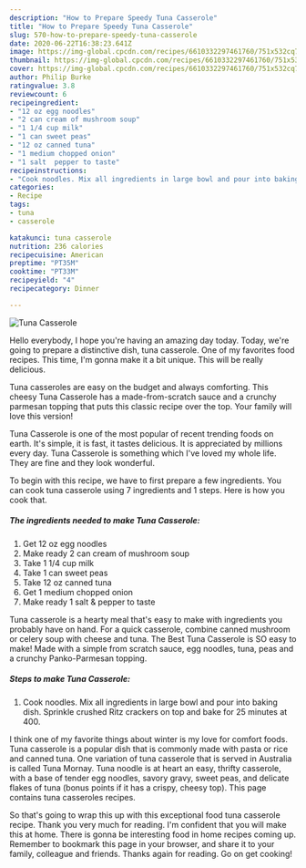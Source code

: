 ```yaml
---
description: "How to Prepare Speedy Tuna Casserole"
title: "How to Prepare Speedy Tuna Casserole"
slug: 570-how-to-prepare-speedy-tuna-casserole
date: 2020-06-22T16:38:23.641Z
image: https://img-global.cpcdn.com/recipes/6610332297461760/751x532cq70/tuna-casserole-recipe-main-photo.jpg
thumbnail: https://img-global.cpcdn.com/recipes/6610332297461760/751x532cq70/tuna-casserole-recipe-main-photo.jpg
cover: https://img-global.cpcdn.com/recipes/6610332297461760/751x532cq70/tuna-casserole-recipe-main-photo.jpg
author: Philip Burke
ratingvalue: 3.8
reviewcount: 6
recipeingredient:
- "12 oz egg noodles"
- "2 can cream of mushroom soup"
- "1 1/4 cup milk"
- "1 can sweet peas"
- "12 oz canned tuna"
- "1 medium chopped onion"
- "1 salt  pepper to taste"
recipeinstructions:
- "Cook noodles. Mix all ingredients in large bowl and pour into baking dish. Sprinkle crushed Ritz crackers on top and bake for 25 minutes at 400."
categories:
- Recipe
tags:
- tuna
- casserole

katakunci: tuna casserole 
nutrition: 236 calories
recipecuisine: American
preptime: "PT35M"
cooktime: "PT33M"
recipeyield: "4"
recipecategory: Dinner

---
```



![Tuna Casserole](https://img-global.cpcdn.com/recipes/6610332297461760/751x532cq70/tuna-casserole-recipe-main-photo.jpg)

Hello everybody, I hope you're having an amazing day today. Today, we're going to prepare a distinctive dish, tuna casserole. One of my favorites food recipes. This time, I'm gonna make it a bit unique. This will be really delicious.

Tuna casseroles are easy on the budget and always comforting. This cheesy Tuna Casserole has a made-from-scratch sauce and a crunchy parmesan topping that puts this classic recipe over the top. Your family will love this version!

Tuna Casserole is one of the most popular of recent trending foods on earth. It's simple, it is fast, it tastes delicious. It is appreciated by millions every day. Tuna Casserole is something which I've loved my whole life. They are fine and they look wonderful.


To begin with this recipe, we have to first prepare a few ingredients. You can cook tuna casserole using 7 ingredients and 1 steps. Here is how you cook that.

<!--inarticleads1-->

##### The ingredients needed to make Tuna Casserole:

1. Get 12 oz egg noodles
1. Make ready 2 can cream of mushroom soup
1. Take 1 1/4 cup milk
1. Take 1 can sweet peas
1. Take 12 oz canned tuna
1. Get 1 medium chopped onion
1. Make ready 1 salt &amp; pepper to taste


Tuna casserole is a hearty meal that&#39;s easy to make with ingredients you probably have on hand. For a quick casserole, combine canned mushroom or celery soup with cheese and tuna. The Best Tuna Casserole is SO easy to make! Made with a simple from scratch sauce, egg noodles, tuna, peas and a crunchy Panko-Parmesan topping. 

<!--inarticleads2-->

##### Steps to make Tuna Casserole:

1. Cook noodles. Mix all ingredients in large bowl and pour into baking dish. Sprinkle crushed Ritz crackers on top and bake for 25 minutes at 400.


I think one of my favorite things about winter is my love for comfort foods. Tuna casserole is a popular dish that is commonly made with pasta or rice and canned tuna. One variation of tuna casserole that is served in Australia is called Tuna Mornay. Tuna noodle is at heart an easy, thrifty casserole, with a base of tender egg noodles, savory gravy, sweet peas, and delicate flakes of tuna (bonus points if it has a crispy, cheesy top). This page contains tuna casseroles recipes. 

So that's going to wrap this up with this exceptional food tuna casserole recipe. Thank you very much for reading. I'm confident that you will make this at home. There is gonna be interesting food in home recipes coming up. Remember to bookmark this page in your browser, and share it to your family, colleague and friends. Thanks again for reading. Go on get cooking!
